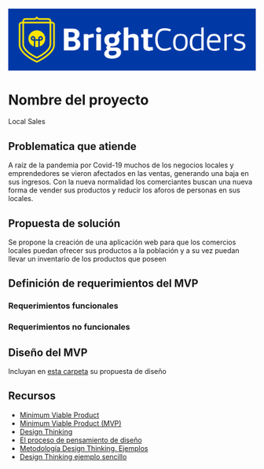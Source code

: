 ![BrightCoders Logo](img/logo-bc.png)

# Nombre del proyecto
Local Sales

## Problematica que atiende
A raíz de la pandemia por Covid-19 muchos de los negocios locales y emprendedores se vieron afectados en las ventas, generando una baja en sus ingresos. 
Con la nueva normalidad los comerciantes buscan una nueva forma de vender sus productos y reducir los aforos de personas en sus locales.

## Propuesta de solución
Se propone la creación de una aplicación web para que los comercios locales puedan ofrecer sus productos a la población y a su vez puedan llevar un inventario de los productos que poseen

## Definición de requerimientos del MVP

### Requerimientos funcionales

### Requerimientos no funcionales

## Diseño del MVP

Incluyan en [esta carpeta](/design) su propuesta de diseño

## Recursos

- [Minimum Viable Product](https://www.agilealliance.org/glossary/mvp/#q=~(infinite~false~filters~(tags~(~'mvp))~searchTerm~'~sort~false~sortDirection~'asc~page~1))
- [Minimum Viable Product (MVP)](https://www.productplan.com/glossary/minimum-viable-product/)
- [Design Thinking](https://www.interaction-design.org/literature/topics/design-thinking)
- [El proceso de pensamiento de diseño](https://www.youtube.com/watch?v=_r0VX-aU_T8)
- [Metodología Design Thinking. Ejemplos](https://www.youtube.com/watch?v=_ul3wfKss58) 
- [Design Thinking ejemplo sencillo](https://www.youtube.com/watch?v=_H33tA2-j0s)
